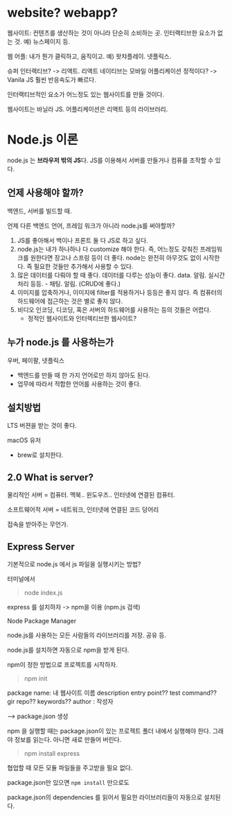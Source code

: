 # website? webapp?

웹사이트: 컨텐츠를 생산하는 것이 아니라 단순히 소비하는 곳. 인터랙티브한 요소가 없는 것. 예) 뉴스페이지 등.

웹 어플: 내가 뭔가 클릭하고, 움직이고. 예) 왓챠플레이. 넷플릭스.

슈퍼 인터랙티브? -> 리액트.
리액트 네이티브는 모바일 어플리케이션
정적이다? -> Vanila JS 훨씬 반응속도가 빠르다.

인터랙티브적인 요소가 어느정도 있는 웹사이트를 만들 것이다. 

웹사이트는 바닐라 JS. 어플리케이션은 리액트 등의 라이브러리.

# Node.js 이론

node.js 는 **브라우저 밖의 JS**다. JS를 이용해서 서버를 만들거나 컴퓨를 조작할 수 있다.

## 언제 사용해야 할까?

백엔드, 서버를 빌드할 때.

언제 다른 백엔드 언어, 프레임 워크가 아니라 node.js를 써야할까?

1. JS를 좋아해서 백이나 프론트 둘 다 JS로 하고 싶다.
2. node.js는 내가 하나하나 다 customize 해야 한다. 즉, 어느정도 갖춰진 프레임워크를 원한다면 장고나 스프링 등이 더 좋다. node는 완전히 아무것도 없이 시작한다. 즉 필요한 것들만 추가해서 사용할 수 있다. 
3. 많은 데이터를 다뤄야 할 때 좋다. 데이터를 다루는 성능이 좋다. data. 알림. 실시간 처리 등등. - 채팅. 알림. (CRUD에 좋다.)
4. 이미지를 압축하거나, 이미지에 filter를 적용하거나 등등은 좋지 않다. 즉 컴퓨터의 하드웨어에 접근하는 것은 별로 좋지 않다. 
5. 비디오 인코딩, 디코딩, 혹은 서버의 하드웨어를 사용하는 등의 것들은 어렵다. 
    - 정적인 웹사이트와 인터렉티브한 웹사이트?

## 누가 node.js 를 사용하는가

우버, 페이팔, 넷플릭스

- 백엔드를 만들 때 한 가지 언어로만 하지 않아도 된다.
- 업무에 따라서 적합한 언어를 사용하는 것이 좋다.

## 설치방법

LTS 버젼을 받는 것이 좋다.

macOS 유저
- brew로 설치한다.

## 2.0 What is server?

물리적인 서버 = 컴퓨터. 맥북.. 윈도우즈.. 인터넷에 연결된 컴퓨터.

소프트웨어적 서버 = 네트워크, 인터넷에 연결된 코드 덩어리

접속을 받아주는 무언가.

## Express Server

기본적으로 node.js 에서 js 파일을 실행시키는 방법?

터미널에서

> node index.js

express 를 설치하자 -> npm을 이용 (npm.js 검색)

Node Package Manager

node.js를 사용하는 모든 사람들의 라이브러리를 저장. 공유 등.

node.js를 설치하면 자동으로 npm을 받게 된다.

npm이 정한 방법으로 프로젝트를 시작하자.

> npm init

package name: 내 웹사이트 이름
description
entry point??
test command??
gir repo??
keywords??
author : 작성자

--> package.json 생성

npm 을 실행할 때는 package.json이 있는 프로젝트 폴더 내에서 실행해야 한다. 그래야 정보를 읽는다. 아니면 새로 만들어 버린다.

> npm install express

협업할 때 모든 모듈 파일들을 주고받을 필요 없다. 

package.json만 있으면 `npm install` 만으로도

package.json의 dependencies 를 읽어서 필요한 라이브러리들이 자동으로 설치된다.
